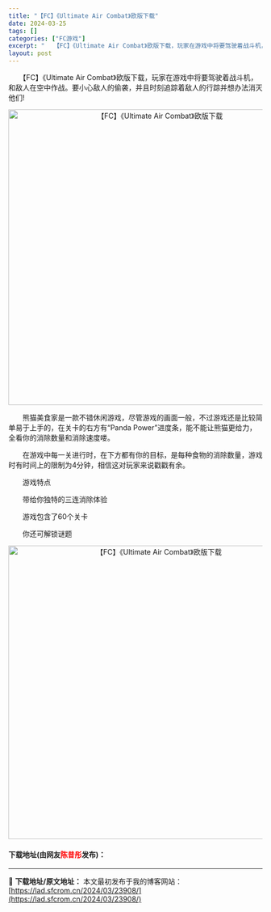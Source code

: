 ```yaml
---
title: "【FC】《Ultimate Air Combat》欧版下载"
date: 2024-03-25
tags: []
categories: ["FC游戏"]
excerpt: "　　【FC】《Ultimate Air Combat》欧版下载，玩家在游戏中将要驾驶着战斗机，和敌人在空中作战。要小心敌人的偷袭，并且时刻追踪着敌人的行踪并想办法消灭他们! 　　熊猫美食家是一款不错休闲游戏，尽管游戏的画面一般，不过游戏还是比较简单易于上手的，在关卡的右方有&ldquo;Panda &hellip;"
layout: post
---
```


 <p>　　【FC】《Ultimate Air Combat》欧版下载，玩家在游戏中将要驾驶着战斗机，和敌人在空中作战。要小心敌人的偷袭，并且时刻追踪着敌人的行踪并想办法消灭他们!</p> <p align="center"><img align="" border="0" src="https://lad.sfcrom.cn/wp-content/uploads/2024/03/20240325_66019c48e1fc7.png" width="585" alt="【FC】《Ultimate Air Combat》欧版下载" /></p> <p>　　熊猫美食家是一款不错休闲游戏，尽管游戏的画面一般，不过游戏还是比较简单易于上手的，在关卡的右方有&ldquo;Panda Power&rdquo;进度条，能不能让熊猫更给力，全看你的消除数量和消除速度喽。</p> <p>　　在游戏中每一关进行时，在下方都有你的目标，是每种食物的消除数量，游戏时有时间上的限制为4分钟，相信这对玩家来说戳戳有余。</p> <p>　　游戏特点</p> <p>　　带给你独特的三连消除体验</p> <p>　　游戏包含了60个关卡</p> <p>　　你还可解锁谜题</p> <p align="center"><img align="" border="0" src="https://lad.sfcrom.cn/wp-content/uploads/2024/03/20240325_66019c4a4c81e.png" width="581" alt="【FC】《Ultimate Air Combat》欧版下载" /></p> <p><h4>下载地址(由网友<font color="red">陈昔彤</font>发布)：</h4></p> 

---
📖 **下载地址/原文地址：** 本文最初发布于我的博客网站：[https://lad.sfcrom.cn/2024/03/23908/](https://lad.sfcrom.cn/2024/03/23908/)
